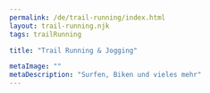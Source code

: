 ```yaml
---
permalink: /de/trail-running/index.html
layout: trail-running.njk
tags: trailRunning

title: "Trail Running & Jogging"

metaImage: ""
metaDescription: "Surfen, Biken und vieles mehr"
---
```

